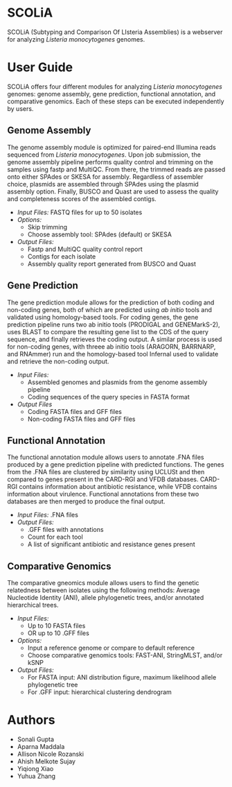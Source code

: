 # SCOLiA

SCOLiA (Subtyping and Comparison Of LIsteria Assemblies) is a webserver for analyzing *Listeria monocytogenes* genomes. 

# User Guide

SCOLiA offers four different modules for analyzing *Listeria monocytogenes* genomes: genome assembly, gene prediction, functional annotation, and comparative genomics. Each of these steps can be executed independently by users.

## Genome Assembly

The genome assembly module is optimized for paired-end Illumina reads sequenced from *Listeria monocytogenes*. Upon job submission, the genome assembly pipeline performs quality control and trimming on the samples using fastp and MultiQC. From there, the trimmed reads are passed onto either SPAdes or SKESA for assembly. Regardless of assembler choice, plasmids are assembled through SPAdes using the plasmid assembly option. Finally, BUSCO and Quast are used to assess the quality and completeness scores of the assembled contigs. 

* *Input Files:* FASTQ files for up to 50 isolates 
* *Options:* 
    * Skip trimming
    * Choose assembly tool: SPAdes (default) or SKESA
* *Output Files:* 
    * Fastp and MultiQC quality control report
    * Contigs for each isolate
    * Assembly quality report generated from BUSCO and Quast

## Gene Prediction

The gene prediction module allows for the prediction of both coding and non-coding genes, both of which are predicted using *ab initio* tools and validated using homology-based tools. For coding genes, the gene prediction pipeline runs two ab initio tools (PRODIGAL and GENEMarkS-2), uses BLAST to compare the resulting gene list to the CDS of the query sequence, and finally retrieves the coding output. A similar process is used for non-coding genes, with threee ab initio tools (ARAGORN, BARRNARP, and RNAmmer) run and the homology-based tool Infernal used to validate and retrieve the non-coding output.

* *Input Files:*
    * Assembled genomes and plasmids from the genome assembly pipeline
    * Coding sequences of the query species in FASTA format
* *Output Files*
    * Coding FASTA files and GFF files
    * Non-coding FASTA files and GFF files

## Functional Annotation

The functional annotation module allows users to annotate .FNA files produced by a gene prediction pipeline with predicted functions. The genes from the .FNA files are clustered by similarity using UCLUSt and then compared to genes present in the CARD-RGI and VFDB databases. CARD-RGI contains information about antibiotic resistance, while VFDB contains information about virulence. Functional annotations from these two databases are then merged to produce the final output. 

* *Input Files:* .FNA files
* *Output Files:* 
    * .GFF files with annotations
    * Count for each tool
    * A list of significant antibiotic and resistance genes present

## Comparative Genomics

The comparative gneomics module allows users to find the genetic relatedness between isolates using the following methods: Average Nucleotide Identity (ANI), allele phylogenetic trees, and/or annotated hierarchical trees.

* *Input Files:* 
    * Up to 10 FASTA files
    * OR up to 10 .GFF files
* *Options:* 
    * Input a reference genome or compare to default reference
    * Choose comparative genomics tools: FAST-ANI, StringMLST, and/or kSNP
* *Output Files:* 
    * For FASTA input: ANI distribution figure, maximum likelihood allele phylogenetic tree
    * For .GFF input: hierarchical clustering dendrogram

# Authors

* Sonali Gupta
* Aparna Maddala
* Allison Nicole Rozanski
* Ahish Melkote Sujay
* Yiqiong Xiao
* Yuhua Zhang



